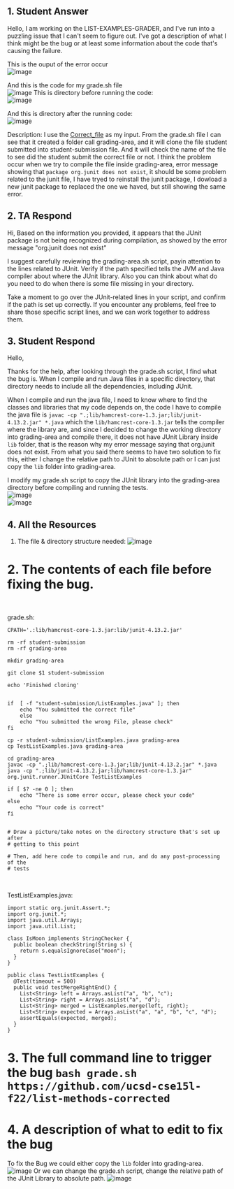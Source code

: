 ## 1. Student Answer



Hello, I am working on the LIST-EXAMPLES-GRADER, and I've run into a puzzling issue that I can't seem to figure out. I've got a description of what I think might be the bug or at least some information about the code that's causing the failure.


This is the ouput of the error occur
<br>
![image](https://github.com/ziyexiaohei/cse15l-lab-reports/assets/146874199/813e8b85-7860-48ab-aa6c-134df816a0b5)


And this is the code for my grade.sh file
<br>
![image](https://github.com/ziyexiaohei/cse15l-lab-reports/assets/146874199/e73385b5-f3c2-416e-b221-0d08c31ba0d9)
This is directory before running the code:
<br>
![image](https://github.com/ziyexiaohei/cse15l-lab-reports/assets/146874199/07395dd9-d927-4a11-acf8-5f9591560b0a)

And this is directory after the running code:
<br>
![image](https://github.com/ziyexiaohei/cse15l-lab-reports/assets/146874199/c72b3a47-cee1-4087-9c6d-cce3d30ae4c5)

Description: I use the [Correct_file](https://github.com/ucsd-cse15l-f22/list-methods-corrected) as my input. From the grade.sh file I can see that it created a folder call grading-area, and it will clone the file student submitted into student-submission file. And it will check the name of the file to see did the student submit the correct file or not. I think the problem occur when we try to compile the file inside grading-area, error message showing that `package org.junit does not exist`, it should be some problem related to the junit file, I have tryed to reinstall the junit package, I dowload a new junit package to replaced the one we haved, but still showing the same error.


## 2. TA Respond 

Hi, 
Based on the information you provided, it appears that the JUnit package is not being recognized during compilation, as showed by the error message "org.junit does not exist"

I suggest carefully reviewing the grading-area.sh script, payin attention to the lines related to JUnit. Verify if the path specified tells the JVM and Java compiler about where the JUnit library. Also you can think about what do you need to do when there is some file missing in your directory.

Take a moment to go over the JUnit-related lines in your script, and confirm if the path is set up correctly. If you encounter any problems, feel free to share those specific script lines, and we can work together to address them.




## 3. Student Respond

Hello, 

Thanks for the help, after looking through the grade.sh script, I find what the bug is. When I compile and run Java files in a specific directory, that directory needs to include all the dependencies, including JUnit.

When I compile and run the java file, I need to know where to find the classes and libraries that my code depends on, the code I have to compile the java file is `javac -cp ".;lib/hamcrest-core-1.3.jar;lib/junit-4.13.2.jar" *.java` which the `lib/hamcrest-core-1.3.jar` tells the compiler where the library are, and since I decided to change the working directory into grading-area and compile there, it does not have JUnit Library inside `lib` folder, that is the reason why my error message saying that org.junit does not exist. From what you said there seems to have two solution to fix this, either I change the relative path to JUnit to absolute path or I can just copy the `lib` folder into grading-area.

I modify my grade.sh script to copy the JUnit library into the grading-area directory before compiling and running the tests.<br>
![image](https://github.com/ziyexiaohei/cse15l-lab-reports/assets/146874199/2487f883-392a-4517-91d9-20eee8f85b8c)
<br>
![image](https://github.com/ziyexiaohei/cse15l-lab-reports/assets/146874199/49f22ea2-40e1-4631-af95-a77cc30ce151)


## 4. All the Resources

1. The file & directory structure needed:
![image](https://github.com/ziyexiaohei/cse15l-lab-reports/assets/146874199/224c03a0-06e2-431e-9da7-66029f41afb2)



# 2. The contents of each file before fixing the bug. 
<br>

grade.sh:
```
CPATH='.:lib/hamcrest-core-1.3.jar:lib/junit-4.13.2.jar'

rm -rf student-submission
rm -rf grading-area

mkdir grading-area

git clone $1 student-submission

echo 'Finished cloning'


if  [ -f "student-submission/ListExamples.java" ]; then
    echo "You submitted the correct file"
    else
    echo "You submitted the wrong File, please check"
fi

cp -r student-submission/ListExamples.java grading-area
cp TestListExamples.java grading-area

cd grading-area
javac -cp ".;lib/hamcrest-core-1.3.jar;lib/junit-4.13.2.jar" *.java
java -cp ".;lib/junit-4.13.2.jar;lib/hamcrest-core-1.3.jar" org.junit.runner.JUnitCore TestListExamples

if [ $? -ne 0 ]; then
    echo "There is some error occur, please check your code"
else 
    echo "Your code is correct"
fi


# Draw a picture/take notes on the directory structure that's set up after
# getting to this point

# Then, add here code to compile and run, and do any post-processing of the
# tests
```
<br>

TestListExamples.java:
```
import static org.junit.Assert.*;
import org.junit.*;
import java.util.Arrays;
import java.util.List;

class IsMoon implements StringChecker {
  public boolean checkString(String s) {
    return s.equalsIgnoreCase("moon");
  }
}

public class TestListExamples {
  @Test(timeout = 500)
  public void testMergeRightEnd() {
    List<String> left = Arrays.asList("a", "b", "c");
    List<String> right = Arrays.asList("a", "d");
    List<String> merged = ListExamples.merge(left, right);
    List<String> expected = Arrays.asList("a", "a", "b", "c", "d");
    assertEquals(expected, merged);
  }
}
```



# 3. The full command line to trigger the bug `bash grade.sh https://github.com/ucsd-cse15l-f22/list-methods-corrected`





# 4. A description of what to edit to fix the bug
To fix the Bug we could either copy the `lib` folder into grading-area. 
![image](https://github.com/ziyexiaohei/cse15l-lab-reports/assets/146874199/17b841c4-a8b3-4afe-b533-a2d5c6a9aba9)
Or we can change the grade.sh script, change the relative path of the JUnit Library to absolute path.
![image](https://github.com/ziyexiaohei/cse15l-lab-reports/assets/146874199/01ae37df-5a86-4eb7-96e9-f6598a8cf58c)
